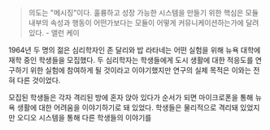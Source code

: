 > 의도는 "메시징"이다. 훌륭하고 성장 가능한 시스템을 만들기 위한 핵심은 모듈 내부의 속성과 행동이 어떤가보다는 모듈이 어떻게 커뮤니케이션하는가에 달려있다. - 앨런 케이

1964년 두 명의 젊은 심리학자인 존 달리와 밥 라타네는 어떤 실험을 위해 뉴욕 대학에 재학 중인 학생들을 모집했다. 두 심리학자는 학생들에게 도시 생활에 대한 적응도를 연구하기 위한 실험에 참여하게 될 것이라고 이야기했지만 연구의 실제 목적은 이와는 전혀 다른 것이었다.

모집된 학생들은 각자 격리된 방에 혼자 앉아 있다가 순서가 되면 마이크로폰을 통해 뉴욕 생활에 대한 어려움을 이야기하기로 돼 있었다. 학생들은 물리적으로 격리돼 있었지만 오디오 시스템을 통해 다른 학생들의 이야기를 